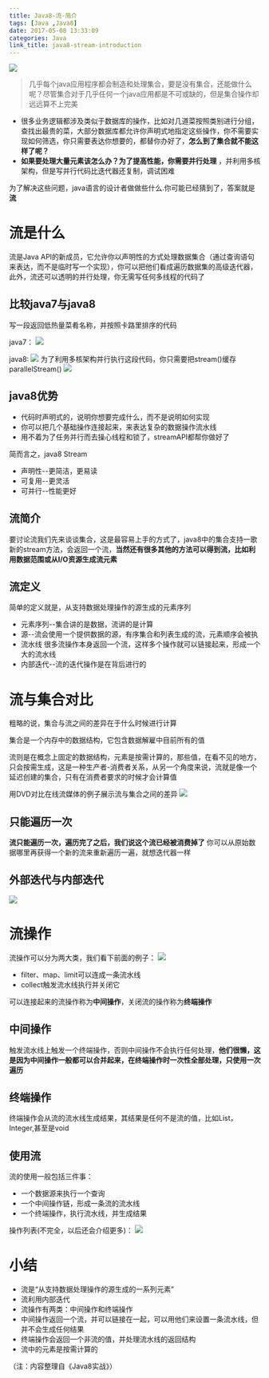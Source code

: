 ```yaml
---
title: Java8-流-简介
tags: [Java ,Java8]
date: 2017-05-08 13:33:09
categories: Java
link_title: java8-stream-introduction
---
```

![](http://onxkn9cbz.bkt.clouddn.com/java8.png)
> 几乎每个java应用程序都会制造和处理集合，要是没有集合，还能做什么呢？尽管集合对于几乎任何一个java应用都是不可或缺的，但是集合操作却远远算不上完美

<!--more-->

- 很多业务逻辑都涉及类似于数据库的操作，比如对几道菜按照类别进行分组，查找出最贵的菜，大部分数据库都允许你声明式地指定这些操作，你不需要实现如何筛选，你只需要表达你想要的，都替你办好了，**怎么到了集合就不能这样了呢？**
- **如果要处理大量元素该怎么办？为了提高性能，你需要并行处理** ，并利用多核架构，但是写并行代码比迭代器还复制，调试困难

为了解决这些问题，java语言的设计者做做些什么.你可能已经猜到了，答案就是**流**

# 流是什么
流是Java API的新成员，它允许你以声明性的方式处理数据集合（通过查询语句来表达，而不是临时写一个实现），你可以把他们看成遍历数据集的高级迭代器，此外，流还可以透明的并行处理，你无需写任何多线程的代码了

## 比较java7与java8
写一段返回低热量菜肴名称，并按照卡路里排序的代码

java7：
![](java8-stream-introduction/01.png)

java8:
![](java8-stream-introduction/02.png)
为了利用多核架构并行执行这段代码，你只需要把stream()缓存parallelStream()
![](java8-stream-introduction/03.png)

## java8优势
- 代码时声明式的，说明你想要完成什么，而不是说明如何实现
- 你可以把几个基础操作连接起来，来表达复杂的数据操作流水线
- 用不着为了任务并行而去操心线程和锁了，streamAPI都帮你做好了

简而言之，java8 Stream
- 声明性--更简洁，更易读
- 可复用--更灵活
- 可并行--性能更好

## 流简介
要讨论流我们先来谈谈集合，这是最容易上手的方式了，java8中的集合支持一歌新的stream方法，会返回一个流，**当然还有很多其他的方法可以得到流，比如利用数据范围或从I/O资源生成流元素**

## 流定义
简单的定义就是，从支持数据处理操作的源生成的元素序列

- 元素序列--集合讲的是数据，流讲的是计算
- 源--流会使用一个提供数据的源，有序集合和列表生成的流，元素顺序会被执
- 流水线 很多流操作本身返回一个流，这样多个操作就可以链接起来，形成一个大的流水线
- 内部迭代--流的迭代操作是在背后进行的

# 流与集合对比
粗略的说，集合与流之间的差异在于什么时候进行计算

集合是一个内存中的数据结构，它包含数据解雇中目前所有的值

流则是在概念上固定的数据结构，元素是按需计算的，那些值，在看不见的地方，只会按需生成，这是一种生产者-消费者关系，从另一个角度来说，流就是像一个延迟创建的集合，只有在消费者要求的时候才会计算值

用DVD对比在线流媒体的例子展示流与集合之间的差异
![](java8-stream-introduction/04.png)

## 只能遍历一次
**流只能遍历一次，遍历完了之后，我们说这个流已经被消费掉了**
你可以从原始数据哪里再获得一个新的流来重新遍历一遍，就想迭代器一样

## 外部迭代与内部迭代
![](java8-stream-introduction/05.png)

# 流操作
流操作可以分为两大类，我们看下前面的例子：
![](java8-stream-introduction/06.png)

- filter、map、limit可以连成一条流水线
- collect触发流水线执行并关闭它

可以连接起来的流操作称为**中间操作**，关闭流的操作称为**终端操作**

## 中间操作
触发流水线上触发一个终端操作，否则中间操作不会执行任何处理，**他们很懒，这是因为中间操作一般都可以合并起来，在终端操作时一次性全部处理，只使用一次遍历**

## 终端操作
终端操作会从流的流水线生成结果，其结果是任何不是流的值，比如List，Integer,甚至是void

## 使用流
流的使用一般包括三件事：
- 一个数据源来执行一个查询
- 一个中间操作链，形成一条流的流水线
- 一个终端操作，执行流水线，并生成结果

操作列表(不完全，以后还会介绍更多)：
![](java8-stream-introduction/07.png)

# 小结
- 流是“从支持数据处理操作的源生成的一系列元素”
- 流利用内部迭代
- 流操作有两类：中间操作和终端操作
- 中间操作返回一个流，并可以链接在一起，可以用他们来设置一条流水线，但并不会生成任何结果
- 终端操作会返回一个非流的值，并处理流水线的返回结构
- 流中的元素是按需计算的

（注：内容整理自《Java8实战》）